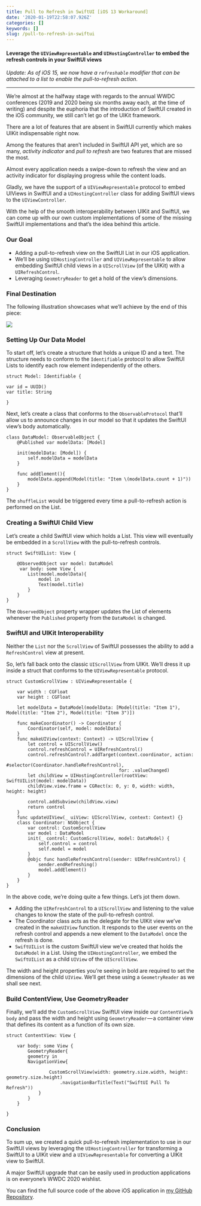 ```yaml
---
title: Pull to Refresh in SwiftUI [iOS 13 Workaround]
date: '2020-01-19T22:58:07.926Z'
categories: []
keywords: []
slug: /pull-to-refresh-in-swiftui
---
```


#### Leverage the `UIViewRepresentable` and `UIHostingController` to embed the refresh controls in your SwiftUI views

*Update: As of iOS 15, we now have a `refreshable` modifier that can be attached to a list to enable the pull-to-refresh action.*

-------

We’re almost at the halfway stage with regards to the annual WWDC conferences (2019 and 2020 being six months away each, at the time of writing) and despite the euphoria that the introduction of SwiftUI created in the iOS community, we still can’t let go of the UIKit framework.

There are a lot of features that are absent in SwiftUI currently which makes UIKit indispensable right now.

Among the features that aren’t included in SwiftUI API yet, which are so many, _activity indicator_ and _pull to refresh_ are two features that are missed the most.

Almost every application needs a swipe-down to refresh the view and an activity indicator for displaying progress while the content loads.

Gladly, we have the support of a `UIViewRepresentable` protocol to embed UIViews in SwiftUI and a `UIHostingController` class for adding SwiftUI views to the `UIViewController`.

With the help of the smooth interoperability between UIKit and SwiftUI, we can come up with our own custom implementations of some of the missing SwiftUI implementations and that’s the idea behind this article.

### Our Goal

*   Adding a pull-to-refresh view on the SwiftUI List in our iOS application.
*   We’ll be using `UIHostingController` and `UIViewRepresentable` to allow embedding SwiftUI child views in a `UIScrollView` (of the UIKit) with a `UIRefreshControl`.
*   Leveraging `GeometryReader` to get a hold of the view’s dimensions.

### Final Destination

The following illustration showcases what we’ll achieve by the end of this piece:

![](/assets/screenshots/swiftui-pull-to-refresh-ios13-demo.gif)

### Setting Up Our Data Model

To start off, let’s create a structure that holds a unique ID and a text. The structure needs to conform to the `Identifiable` protocol to allow SwiftUI Lists to identify each row element independently of the others.

```
struct Model: Identifiable {

var id = UUID()  
var title: String

}
```

Next, let’s create a class that conforms to the `ObservableProtocol` that’ll allow us to announce changes in our model so that it updates the SwiftUI view’s body automatically.

```
class DataModel: ObservableObject {
    @Published var modelData: [Model]
    
    init(modelData: [Model]) {
        self.modelData = modelData
    }
    
    func addElement(){
        modelData.append(Model(title: "Item \(modelData.count + 1)"))
    }
}
```

The `shuffleList` would be triggered every time a pull-to-refresh action is performed on the List.

### Creating a SwiftUI Child View

Let’s create a child SwiftUI view which holds a List. This view will eventually be embedded in a `ScrollView` with the pull-to-refresh controls.

```
struct SwiftUIList: View {
        
    @ObservedObject var model: DataModel
	 var body: some View {
        List(model.modelData){
            model in
            Text(model.title)
        }
    }
}
```

The `ObservedObject` property wrapper updates the List of elements whenever the `Published` property from the `DataModel` is changed.

### SwiftUI and UIKit Interoperability

Neither the `List` nor the `ScrollView` of SwiftUI possesses the ability to add a `RefreshControl` view at present.

So, let’s fall back onto the classic `UIScrollView` from UIKit. We’ll dress it up inside a struct that conforms to the `UIViewRepresentable` protocol.

```
struct CustomScrollView : UIViewRepresentable {
    
    var width : CGFloat
    var height : CGFloat
    
    let modelData = DataModel(modelData: [Model(title: "Item 1"), Model(title: "Item 2"), Model(title: "Item 3")])
    
    func makeCoordinator() -> Coordinator {
        Coordinator(self, model: modelData)
    }
    func makeUIView(context: Context) -> UIScrollView {
        let control = UIScrollView()
        control.refreshControl = UIRefreshControl()
        control.refreshControl?.addTarget(context.coordinator, action:
                                            #selector(Coordinator.handleRefreshControl),
                                          for: .valueChanged)
        let childView = UIHostingController(rootView: SwiftUIList(model: modelData))
        childView.view.frame = CGRect(x: 0, y: 0, width: width, height: height)
        
        control.addSubview(childView.view)
        return control
    }
    func updateUIView(_ uiView: UIScrollView, context: Context) {}
    class Coordinator: NSObject {
        var control: CustomScrollView
        var model : DataModel
        init(_ control: CustomScrollView, model: DataModel) {
            self.control = control
            self.model = model
        }
        @objc func handleRefreshControl(sender: UIRefreshControl) {
            sender.endRefreshing()
            model.addElement()
        }
    }
}
```

In the above code, we’re doing quite a few things. Let’s jot them down.

*   Adding the `UIRefreshControl` to a `UIScrollView` and listening to the value changes to know the state of the pull-to-refresh control.
*   The Coordinator class acts as the delegate for the UIKit view we’ve created in the `makeUIView` function. It responds to the user events on the refresh control and appends a new element to the `DataModel` once the refresh is done.
*   `SwiftUIList` is the custom SwiftUI view we’ve created that holds the `DataModel` in a List. Using the `UIHostingController`, we embed the `SwiftUIList` as a child `UIView` of the `UIScrollView`.

The width and height properties you’re seeing in bold are required to set the dimensions of the child `UIView`. We’ll get these using a `GeometryReader` as we shall see next.

### Build ContentView, Use GeometryReader

Finally, we’ll add the `CustomScrollView` SwiftUI view inside our `ContentView`’s `body` and pass the width and height using `GeometryReader` — a container view that defines its content as a function of its own size.

```
struct ContentView: View {
    
    var body: some View {
        GeometryReader{
        geometry in
        NavigationView{
            
                CustomScrollView(width: geometry.size.width, height: geometry.size.height)
                    .navigationBarTitle(Text("SwiftUI Pull To Refresh"))
            }
        }
    }
    
}
```

### Conclusion

To sum up, we created a quick pull-to-refresh implementation to use in our SwiftUI views by leveraging the `UIHostingController` for transforming a SwiftUI to a UIKit view and a `UIViewRepresentable` for converting a UIKit view to SwiftUI.

A major SwiftUI upgrade that can be easily used in production applications is on everyone’s WWDC 2020 wishlist.

You can find the full source code of the above iOS application in [my GitHub Repository](https://github.com/anupamchugh/iowncode/tree/master/SwiftUIPullToRefresh).